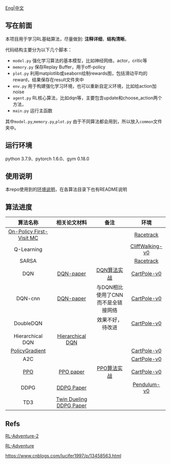 
[Eng](https://github.com/JohnJim0816/reinforcement-learning-tutorials/blob/master/README.md)|[中文](https://github.com/JohnJim0816/reinforcement-learning-tutorials/blob/master/README_cn.md)

## 写在前面

本项目用于学习RL基础算法，尽量做到: **注释详细**，**结构清晰**。

代码结构主要分为以下几个脚本：

* ```model.py``` 强化学习算法的基本模型，比如神经网络，actor，critic等
* ```memory.py``` 保存Replay Buffer，用于off-policy
* ```plot.py``` 利用matplotlib或seaborn绘制rewards图，包括滑动平均的reward，结果保存在result文件夹中
* ```env.py``` 用于构建强化学习环境，也可以重新自定义环境，比如给action加noise
* ```agent.py``` RL核心算法，比如dqn等，主要包含update和choose_action两个方法，
* ```main.py``` 运行主函数

其中```model.py```,```memory.py```,```plot.py``` 由于不同算法都会用到，所以放入```common```文件夹中。

## 运行环境

python 3.7.9、pytorch 1.6.0、gym 0.18.0
## 使用说明

本repo使用到的[环境说明](https://github.com/JohnJim0816/reinforcement-learning-tutorials/blob/master/env_info.md)，在各算法目录下也有README说明

## 算法进度

|                           算法名称                           |                        相关论文材料                         |                             备注                             |                             环境                             |
| :----------------------------------------------------------: | :---------------------------------------------------------: | :----------------------------------------------------------: | :----------------------------------------------------------: |
| [On-Policy First-Visit MC](https://github.com/JohnJim0816/rl-tutorials/tree/master/MonteCarlo) |                                                             |                                                              | [Racetrack](https://github.com/JohnJim0816/rl-tutorials/blob/master/envs/racetrack_env.md) |
|                          Q-Learning                          |                                                             |                                                              | [CliffWalking-v0](https://github.com/JohnJim0816/rl-tutorials/blob/master/envs/gym_info.md) |
|                            SARSA                             |                                                             |                                                              | [Racetrack](https://github.com/JohnJim0816/rl-tutorials/blob/master/envs/racetrack_env.md) |
|                             DQN                              | [DQN-paper](https://www.cs.toronto.edu/~vmnih/docs/dqn.pdf) | [DQN算法实战](https://blog.csdn.net/JohnJim0/article/details/109557173) | [CartPole-v0](https://github.com/JohnJim0816/rl-tutorials/blob/master/envs/gym_info.md) |
|                           DQN-cnn                            | [DQN-paper](https://www.cs.toronto.edu/~vmnih/docs/dqn.pdf) |              与DQN相比使用了CNN而不是全链接网络              | [CartPole-v0](https://github.com/JohnJim0816/rl-tutorials/blob/master/envs/gym_info.md) |
|                          DoubleDQN                           |                                                             |                       效果不好，待改进                       | [CartPole-v0](https://github.com/JohnJim0816/rl-tutorials/blob/master/envs/gym_info.md) |
|                       Hierarchical DQN                       |    [Hierarchical DQN](https://arxiv.org/abs/1604.06057)     |                                                              |                                                              |
| [PolicyGradient](https://github.com/JohnJim0816/rl-tutorials/tree/master/PolicyGradient) |                                                             |                                                              | [CartPole-v0](https://github.com/JohnJim0816/rl-tutorials/blob/master/envs/gym_info.md) |
|                             A2C                              |                                                             |                                                              | [CartPole-v0](https://github.com/JohnJim0816/rl-tutorials/blob/master/envs/gym_info.md) |
| [PPO](https://github.com/JohnJim0816/rl-tutorials/tree/master/PPO) |        [PPO paper](https://arxiv.org/abs/1707.06347)        | [PPO算法实战](https://blog.csdn.net/JohnJim0/article/details/115126363) | [CartPole-v0](https://github.com/JohnJim0816/rl-tutorials/blob/master/envs/gym_info.md) |
|                             DDPG                             |       [DDPG Paper](https://arxiv.org/abs/1509.02971)        |                                                              | [Pendulum-v0](https://github.com/JohnJim0816/rl-tutorials/blob/master/envs/gym_info.md) |
|                             TD3                              | [Twin Dueling DDPG Paper](https://arxiv.org/abs/1802.09477) |                                                              |                                                              |




## Refs


[RL-Adventure-2](https://github.com/higgsfield/RL-Adventure-2)

[RL-Adventure](https://github.com/higgsfield/RL-Adventure)

https://www.cnblogs.com/lucifer1997/p/13458563.html
